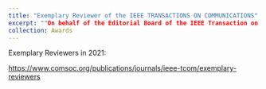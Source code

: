 ```yaml
---
title: "Exemplary Reviewer of the IEEE TRANSACTIONS ON COMMUNICATIONS"
excerpt: ""On behalf of the Editorial Board of the IEEE Transaction on Communications (TCOM), I would like to thank you for your exemplary reviews for our journal; you represent fewer than 2% of all our reviewers." ---<cite>Tolga M. Duman, Editor-in-Chief of IEEE TCOM</cite><br/><img src='/images/ReTCOM.jpg'>"
collection: Awards
---
```


Exemplary Reviewers in 2021:

https://www.comsoc.org/publications/journals/ieee-tcom/exemplary-reviewers